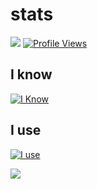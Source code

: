 <h1>stats</h1>

<img src="https://github-readme-stats.vercel.app/api/top-langs/?username=Kobley&show_icons=true&theme=dark&layout=compact" />
<a href="https://github.com/Kobley">
  <img src="https://komarev.com/ghpvc/?username=Kobley" alt="Profile Views">
</a>

<h2>I know</h2>

[![I Know](https://skillicons.dev/icons?i=html,css,js,java,py,golang,lua,c,cs,cpp,arduino,mysql)](https://skillicons.dev)

<h2>I use</h2>

[![I use](https://skillicons.dev/icons?i=bash,codepen,dotnet,visualstudio,vscode,eclipse,idea,gradle,electron,express,nextjs,nuxtjs,vue,nodejs,firebase,replit,supabase,postman,powershell,git,github,linux,neovim,unity)](https://skillicons.dev)

<p><img align="center" src="https://raw.githubusercontent.com/catppuccin/catppuccin/main/assets/footers/gray0_ctp_on_line.svg"/></p>
